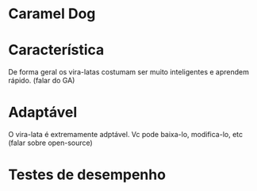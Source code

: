 # Caramel Dog


# Característica

De forma geral os vira-latas costumam ser muito inteligentes e aprendem rápido. (falar do GA)

# Adaptável

O vira-lata é extremamente adptável. Vc pode baixa-lo, modifica-lo, etc (falar sobre open-source)

# Testes de desempenho

#
